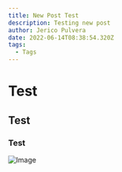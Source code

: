 ```yaml
---
title: New Post Test
description: Testing new post
author: Jerico Pulvera
date: 2022-06-14T08:38:54.320Z
tags:
  - Tags
---
```

# Test

## Test

### Test

![Image](/static/img/a082a2b3-2aa7-4973-91d0-a254b8a8cc12.jpeg "Main Image")